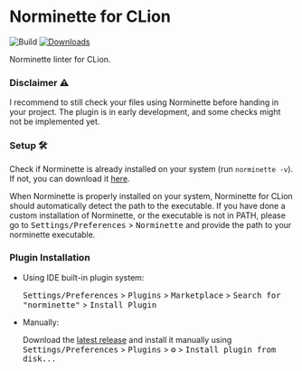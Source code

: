 # Norminette for CLion

![Build](https://github.com/skrtks/norminette/workflows/Build/badge.svg)
[![Downloads](https://img.shields.io/jetbrains/plugin/d/com.samkortekaas.norminette.svg)](https://plugins.jetbrains.com/plugin/17190-norminette)

<!-- Plugin description -->
Norminette linter for CLion.

### Disclaimer ⚠️
I recommend to still check your files using Norminette before handing in your project. The plugin is in early development, and some checks might not be implemented yet.

### Setup 🛠
Check if Norminette is already installed on your system (run `norminette -v`). 
If not, you can download it [here](https://github.com/42School/norminette). 

When Norminette is properly installed on your system, Norminette for CLion should automatically detect the path to the executable.
If you have done a custom installation of Norminette, or the executable is not in PATH, please go to <kbd>Settings/Preferences</kbd> > <kbd>Norminette</kbd> 
and provide the path to your norminette executable.

<!-- Plugin description end -->

### Plugin Installation

- Using IDE built-in plugin system:
  
  <kbd>Settings/Preferences</kbd> > <kbd>Plugins</kbd> > <kbd>Marketplace</kbd> > <kbd>Search for "norminette"</kbd> >
  <kbd>Install Plugin</kbd>
  
- Manually:

  Download the [latest release](https://github.com/skrtks/norminette/releases/latest) and install it manually using
  <kbd>Settings/Preferences</kbd> > <kbd>Plugins</kbd> > <kbd>⚙️</kbd> > <kbd>Install plugin from disk...</kbd>
